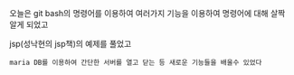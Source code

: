 
오늘은 git bash의 명령어를 이용하여 여러가지 기능을 이용하여 명령어에 대해 살짝 알게 되었고

jsp(성낙현의 jsp책)의 예제를 풀었고

	maria DB를 이용하여 간단한 서버를 열고 닫는 등 새로운 기능들을 배울수 있었다